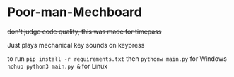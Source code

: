 # Poor-man-Mechboard
~~don't judge code quality, this was made for timepass~~

Just plays mechanical key sounds on keypress

to run
`pip install -r requirements.txt`
then
`pythonw main.py` for Windows
`nohup python3 main.py &` for Linux
